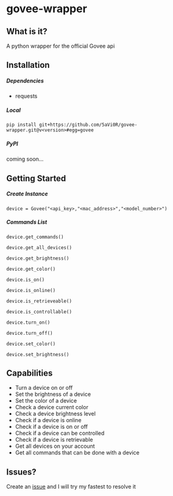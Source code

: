 # govee-wrapper

## What is it?
A python wrapper for the official Govee api

## Installation

##### Dependencies
 - requests

##### Local

`pip install git+https://github.com/5aVi0R/govee-wrapper.git@v<version>#egg=govee`

##### PyPI
coming soon...

## Getting Started
##### Create Instance
`device = Govee("<api_key>,"<mac_address>","<model_number>")`

##### Commands List

`device.get_commands()`

`device.get_all_devices()`

`device.get_brightness()`

`device.get_color()`

`device.is_on()`

`device.is_online()`

`device.is_retrieveable()`

`device.is_controllable()`

`device.turn_on()`

`device.turn_off()`

`device.set_color()`

`device.set_brightness()`
## Capabilities
- Turn a device on or off
- Set the brightness of a device
- Set the color of a device
- Check a device current color
- Check a device brightness level
- Check if a device is online
- Check if a device is on or off
- Check if a device can be controlled
- Check if a device is retrievable
- Get all devices on your account
- Get all commands that can be done with a device
## Issues?
Create an [issue](https://github.com/5aVi0R/govee-wrapper/issues) and I will try my fastest to resolve it  
